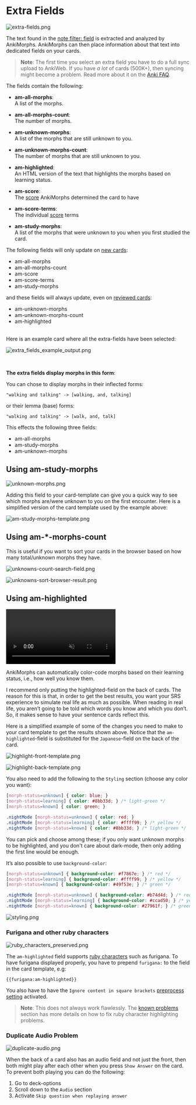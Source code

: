 # Extra Fields

![extra-fields.png](../../../img/extra-fields.png)


The text found in the [note filter: field](../settings/note-filter.md#field) is extracted and analyzed by AnkiMorphs.
AnkiMorphs can then place
information about that text into dedicated fields on your cards.

> **Note**: The first time you select an extra field you have to do a full sync upload to AnkiWeb. If you have _a lot_
> of cards (500K+), then syncing might become a problem. Read more about it on
> the [Anki FAQ](https://faqs.ankiweb.net/are-there-limits-on-file-sizes-on-ankiweb.html).

The fields contain the following:

- **am-all-morphs**:  
  A list of the morphs.

- **am-all-morphs-count**:  
  The number of morphs.
- **am-unknown-morphs**:  
  A list of the morphs that are still unknown to you.
- **am-unknown-morphs-count**:  
  The number of morphs that are still unknown to you.
- **am-highlighted**:  
  An HTML version of the text that highlights the morphs based on learning status.
- **am-score**:  
  The [score](../../usage/recalc.md#scoring-algorithm) AnkiMorphs determined the card to have
- **am-score-terms**:  
  The individual [score](../../usage/recalc.md#scoring-algorithm) terms
- **am-study-morphs**:  
  A list of the morphs that were unknown to you when you first studied the card.


The following fields will only update on [new cards](../../glossary.md#new-cards):
- am-all-morphs
- am-all-morphs-count
- am-score
- am-score-terms
- am-study-morphs

and these fields will always update, even on [reviewed cards](../../glossary.md#reviewed-cards):
- am-unknown-morphs
- am-unknown-morphs-count
- am-highlighted


<br>
Here is an example card where all the extra-fields have been selected:

![extra_fields_example_output.png](../../../img/extra_fields_example_output.png)

<br>

**The extra fields display morphs in this form**:

You can chose to display morphs in their inflected forms:
   ``` text
  "walking and talking" -> [walking, and, talking]
   ```

or their lemma (base) forms:
  ``` text
  "walking and talking" -> [walk, and, talk]
  ```

This effects the following three fields:
- am-all-morphs
- am-study-morphs
- am-unknown-morphs



## Using am-study-morphs

![unknown-morphs.png](../../../img/unknown-morphs.png)

Adding this field to your card-template can give you a quick way to see which morphs are/were unknown to you on the first encounter.
Here is a simplified version of the card template used by the example above:

![am-study-morphs-template.png](../../../img/am-study-morphs-template.png)


## Using am-*-morphs-count

This is useful if you want to sort your cards in the browser based on how many total/unknown morphs they have.

![unknowns-count-search-field.png](../../../img/unknowns-count-search-field.png)

![unknowns-sort-browser-result.png](../../../img/unknowns-sort-browser-result.png)

## Using am-highlighted

<video autoplay loop muted controls>
    <source src="../../../img/highlighting.mp4" type="video/mp4">
</video>

AnkiMorphs can automatically color-code morphs based on their learning status, i.e., how well you know them.

I recommend only putting the highlighted-field on the back of cards. The reason for this is that, in order to get the
best
results, you want your SRS experience to simulate real life as much as possible. When reading in real life, you aren’t
going to be told which words you know and which you don’t. So, it makes sense to have your sentence cards reflect this.

Here is a simplified example of some of the changes you need to make to your card template to get the results shown
above. Notice that the `am-highlighted`-field is substituted for the `Japanese`-field on the back of the card.

![highlight-front-template.png](../../../img/highlight-front-template.png)

![highlight-back-template.png](../../../img/highlight-back-template.png)

You also need to add the following to the `Styling` section (choose any color you want):

``` css
[morph-status=unknown] { color: blue; }
[morph-status=learning] { color: #8bb33d; } /* light-green */
[morph-status=known] { color: green; }

.nightMode [morph-status=unknown] { color: red; } 
.nightMode [morph-status=learning] { color: #ffff99; } /* yellow */
.nightMode [morph-status=known] { color: #8bb33d; } /* light-green */
```

You can pick and choose among these; if you only want unknown morphs to be highlighted, and you don't care about
dark-mode, then only adding the first line would be enough.

It’s also possible to use `background-color`:

``` css
[morph-status=unknown] { background-color: #f7867e; } /* red */
[morph-status=learning] { background-color: #ffff99; } /* yellow */
[morph-status=known] { background-color: #49f53e; } /* green */

.nightMode [morph-status=unknown] { background-color: #b74d4d; } /* red */
.nightMode [morph-status=learning] { background-color: #ccad50; } /* yellow */
.nightMode [morph-status=known] { background-color: #27961f; } /* green */
```

![styling.png](../../../img/styling.png)

### Furigana and other ruby characters

![ruby_characters_preserved.png](../../../img/ruby_characters_preserved.png)

The `am-highlighted` field supports [ruby characters](https://docs.ankiweb.net/templates/fields.html#ruby-characters)
such as furigana. To have furigana displayed properly, you have to prepend `furigana:` to the field in the card
template, e.g:

``` text
{{furigana:am-highlighted}}
```

You also have to have the `Ignore content in square brackets` [preprocess setting](preprocess.md) activated.

> **Note**: This does not always work flawlessly. The [known problems](../../known-problems.md) section has more
details on how to fix ruby character highlighting problems.

### Duplicate Audio Problem

![duplicate-audio.png](../../../img/duplicate-audio.png)

When the back of a card also has an audio field and not just the front, then both might play after each other when you
press `Show Answer` on the card. To prevent both playing you can do the following:

1. Go to deck-options
2. Scroll down to the `Audio` section
3. Activate `Skip question when replaying answer`

